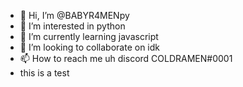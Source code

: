 - 👋 Hi, I’m @BABYR4MENpy
- 👀 I’m interested in python
- 🌱 I’m currently learning javascript
- 💞️ I’m looking to collaborate on idk
- 📫 How to reach me uh discord COLDRAMEN#0001
- this is a test  

<!---
BABYR4MENpy/BABYR4MENpy is a ✨ special ✨ repository because its `README.md` (this file) appears on your GitHub profile.
You can click the Preview link to take a look at your changes.
--->
